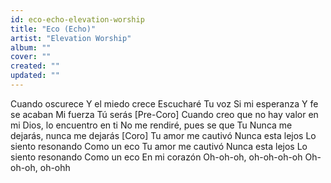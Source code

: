 ```yaml
---
id: eco-echo-elevation-worship
title: "Eco (Echo)"
artist: "Elevation Worship"
album: ""
cover: ""
created: ""
updated: ""
---
```


Cuando oscurece
Y el miedo crece
Escucharé Tu voz
Si mi esperanza
Y fe se acaban
Mi fuerza Tú serás
[Pre-Coro]
Cuando creo que no hay valor en mi
Dios, lo encuentro en ti
No me rendiré, pues se que Tu
Nunca me dejarás, nunca me dejarás
[Coro]
Tu amor me cautivó
Nunca esta lejos
Lo siento resonando
Como un eco
Tu amor me cautivó
Nunca esta lejos
Lo siento resonando
Como un eco
En mi corazón
Oh-oh-oh, oh-oh-oh-oh
Oh-oh-oh, oh-ohh